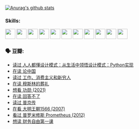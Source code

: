 
[![Anurag's github stats](https://github-readme-stats.vercel.app/api?username=w940853815)](https://github.com/anuraghazra/github-readme-stats)

### Skills:

<code><img height="32" src="https://cdn.jsdelivr.net/npm/simple-icons@v5/icons/python.svg"></code>
<code><img height="32" src="https://cdn.jsdelivr.net/npm/simple-icons@v5/icons/javascript.svg"></code>
<code><img height="32" src="https://cdn.jsdelivr.net/npm/simple-icons@v5/icons/django.svg"></code>
<code><img height="32" src="https://cdn.jsdelivr.net/npm/simple-icons@v5/icons/flask.svg"></code>
<code><img height="32" src="https://cdn.jsdelivr.net/npm/simple-icons@v5/icons/vuetify.svg"></code>
<code><img height="32" src="https://cdn.jsdelivr.net/npm/simple-icons@v5/icons/git.svg"></code>
<code><img height="32" src="https://cdn.jsdelivr.net/npm/simple-icons@v5/icons/docker.svg"></code>
<code><img height="32" src="https://cdn.jsdelivr.net/npm/simple-icons@v5/icons/postgresql.svg"></code>
<code><img height="32" src="https://cdn.jsdelivr.net/npm/simple-icons@v5/icons/elasticsearch.svg"></code>
<code><img height="32" src="https://cdn.jsdelivr.net/npm/simple-icons@v5/icons/macos.svg"></code>
<code><img height="32" src="https://cdn.jsdelivr.net/npm/simple-icons@v5/icons/linux.svg"></code>

### 🗣 豆瓣:

<!-- DOUBAN-ACTIVITIES:START -->
- [读过 人人都懂设计模式：从生活中领悟设计模式：Python实现](https://www.douban.com/people/136069238/status/3806334005/?_i=48217645)
- [在读 论中国](https://www.douban.com/people/136069238/status/3805671678/?_i=48217645)
- [读过 工作、消费主义和新穷人](https://www.douban.com/people/136069238/status/3803834644/?_i=48217645)
- [在读 穆斯林的葬礼](https://www.douban.com/people/136069238/status/3802824932/?_i=48217645)
- [想看 功勋‎ (2021)](https://www.douban.com/people/136069238/status/3802127044/?_i=48217645)
- [在读 回答不了](https://www.douban.com/people/136069238/status/3802078489/?_i=48217645)
- [读过 普京传](https://www.douban.com/people/136069238/status/3802076688/?_i=48217645)
- [在看 大明王朝1566‎ (2007)](https://www.douban.com/people/136069238/status/3800275133/?_i=48217645)
- [看过 普罗米修斯 Prometheus‎ (2012)](https://www.douban.com/people/136069238/status/3795487470/?_i=48217645)
- [想读 财务自由第一课](https://www.douban.com/people/136069238/status/3794955007/?_i=48217645)
<!-- DOUBAN-ACTIVITIES:END -->
<!--
**w940853815/w940853815** is a ✨ _special_ ✨ repository because its `README.md` (this file) appears on your GitHub profile.

Here are some ideas to get you started:

- 🔭 I’m currently working on ...
- 🌱 I’m currently learning ...
- 👯 I’m looking to collaborate on ...
- 🤔 I’m looking for help with ...
- 💬 Ask me about ...
- 📫 How to reach me: ...
- 😄 Pronouns: ...
- ⚡ Fun fact: ...
-->
